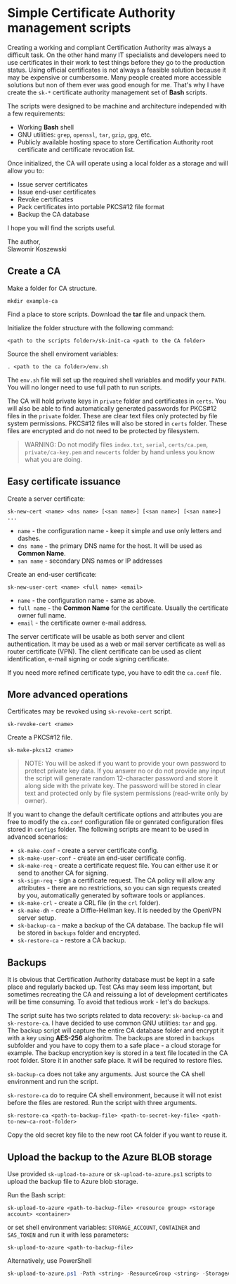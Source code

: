 # Simple Certificate Authority management scripts

Creating a working and compliant Certification Authority was always a difficult task. On the other hand many IT specialists and developers need to use certificates in their work to test things before they go to the production status. Using official certificates is not always a feasible solution because it may be expensive or cumbersome. Many people created more accessible solutions but non of them ever was good enough for me. That's why I have create the `sk-*` certificate authority management set of **Bash** scripts.

The scripts were designed to be machine and architecture independed with a few requirements:

* Working **Bash** shell
* GNU utilities: `grep`, `openssl`, `tar`, `gzip`, `gpg`, etc.
* Publicly available hosting space to store Certification Authority root certificate and certificate revocation list.

Once initialized, the CA will operate using a local folder as a storage and will allow you to:

* Issue server certificates
* Issue end-user certificates
* Revoke certificates
* Pack certificates into portable PKCS#12 file format
* Backup the CA database

I hope you will find the scripts useful.

The author,  
Slawomir Koszewski

## Create a CA

Make a folder for CA structure.

```
mkdir example-ca
```

Find a place to store scripts. Download the **tar** file and unpack them.

Initialize the folder structure with the following command:

```
<path to the scripts folder>/sk-init-ca <path to the CA folder>
```

Source the shell enviroment variables:

```
. <path to the ca folder>/env.sh
```

The `env.sh` file will set up the required shell variables and modify your `PATH`. You will no longer need to use full path to run scripts.

The CA will hold private keys in `private` folder and certificates in `certs`. You will also be able to find automatically generated passwords for PKCS#12 files in the `private` folder. These are clear text files only protected by file system permissions. PKCS#12 files will also be stored in `certs` folder. These files are encrypted and do not need to be protected by filesystem.

> WARNING: Do not modify files `index.txt`, `serial`, `certs/ca.pem`, `private/ca-key.pem` and `newcerts` folder by hand unless you know what you are doing.

## Easy certificate issuance

Create a server certificate:

```
sk-new-cert <name> <dns name> [<san name>] [<san name>] [<san name>] ...
```

* `name` - the configuration name - keep it simple and use only letters and dashes.
* `dns name` - the primary DNS name for the host. It will be used as **Common Name**.
* `san name` - secondary DNS names or IP addresses

Create an end-user certificate:

```
sk-new-user-cert <name> <full name> <email>
```

* `name` - the configuration name - same as above.
* `full name` - the **Common Name** for the certificate. Usually the certificate owner full name.
* `email` - the certificate owner e-mail address.

The server certificate will be usable as both server and client authentication. It may be used as a web or mail server certificate as well as router certificate (VPN). The client certificate can be used as client identification, e-mail signing or code signing certificate.

If you need more refined certificate type, you have to edit the `ca.conf` file.

## More advanced operations

Certificates may be revoked using `sk-revoke-cert` script.

```
sk-revoke-cert <name>
```

Create a PKCS#12 file.

```
sk-make-pkcs12 <name>
```

> NOTE: You will be asked if you want to provide your own password to protect private key data. If you answer no or do not provide any input the script will generate random 12-character password and store it along side with the private key. The password will be stored in clear text and protected only by file system permissions (read-write only by owner).

If you want to change the default certificate options and attributes you are free to modify the `ca.conf` configuration file or genrated configuration files stored in `configs` folder. The following scripts are meant to be used in advanced scenarios:

* `sk-make-conf` - create a server certificate config.
* `sk-make-user-conf` - create an end-user certificate config.
* `sk-make-req` - create a certificate request file. You can either use it or send to another CA for signing.
* `sk-sign-req` - sign a certificate request. The CA policy will allow any attributes - there are no restrictions, so you can sign requests created by you, automatically generated by software tools or appliances.
* `sk-make-crl` - create a CRL file (in the `crl` folder).
* `sk-make-dh` - create a Diffie-Hellman key. It is needed by the OpenVPN server setup.
* `sk-backup-ca` - make a backup of the CA database. The backup file will be stored in `backups` folder and encrypted.
* `sk-restore-ca` - restore a CA backup.

## Backups

It is obvious that Certification Authority database must be kept in a safe place and regularly backed up. Test CAs may seem less important, but sometimes recreating the CA and reissuing a lot of development certificates will be time consuming. To avoid that tedious work - let's do backups.

The script suite has two scripts related to data recovery: `sk-backup-ca` and `sk-restore-ca`. I have decided to use common GNU utilities: `tar` and `gpg`. The backup script will capture the entire CA database folder and encrypt it with a key using **AES-256** alghoritm. The backups are stored in `backups` subfolder and you have to copy them to a safe place - a cloud storage for example. The backup encryption key is stored in a text file located in the CA root folder. Store it in another safe place. It will be required to restore files.

`sk-backup-ca` does not take any arguments. Just source the CA shell environment and run the script.

`sk-restore-ca` do to require CA shell environment, because it will not exist before the files are restored. Run the script with three arguments.

```
sk-restore-ca <path-to-backup-file> <path-to-secret-key-file> <path-to-new-ca-root-folder>
```

Copy the old secret key file to the new root CA folder if you want to reuse it.

## Upload the backup to the Azure BLOB storage

Use provided `sk-upload-to-azure` or `sk-upload-to-azure.ps1` scripts to upload the backup file to Azure blob storage.

Run the Bash script:

```
sk-upload-to-azure <path-to-backup-file> <resource group> <storage account> <container>
```

or set shell environment variables: `STORAGE_ACCOUNT`, `CONTAINER` and `SAS_TOKEN` and run it with less parameters:

```
sk-upload-to-azure <path-to-backup-file>
```

Alternatively, use PowerShell

```powershell
sk-upload-to-azure.ps1 -Path <string> -ResourceGroup <string> -StorageAccount <string> -Container <string>
```
